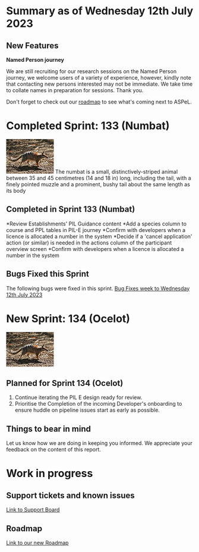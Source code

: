 # Summary as of Wednesday 12th July 2023

## New Features

**Named Person journey**

We are still recruiting for our research sessions on the Named Person journey, we welcome users of a variety of experience, however, kindly note that contacting new persons interested may not be immediate. We take time to collate names in preparation for sessions. Thank you.

Don't forget to check out our [roadmap](https://roadmap.prodpad.com/937455be-8d08-11ed-aa53-2a7db0eb1d9c) to see what's coming next to ASPeL.

# Completed Sprint: 133 (Numbat)
![Martin Pot (Martybugs at en.wikipedia), CC BY 3.0 <https://creativecommons.org/licenses/by/3.0>, via Wikimedia Commons](graphs/Numbat.jpg)
The numbat is a small, distinctively-striped animal between 35 and 45 centimetres (14 and 18 in) long, including the tail, with a finely pointed muzzle and a prominent, bushy tail about the same length as its body
## Completed in Sprint 133 (Numbat)
*Review Establishments' PIL Guidance content
*Add a species column to course and PPL tables in PIL-E journey
*Confirm with developers when a licence is allocated a number in the system
*Decide if a 'cancel application' action (or similar) is needed in the actions column of the participant overview screen
*Confirm with developers when a licence is allocated a number in the system
  
 
## Bugs Fixed this Sprint
The following bugs were fixed in this sprint.
[Bug Fixes week to Wednesday 12th July 2023](graphs/bugs28062023.jpg)


# New Sprint: 134 (Ocelot)

![Martin Pot (Martybugs at en.wikipedia), CC BY 3.0 <https://creativecommons.org/licenses/by/3.0>, via Wikimedia Commons](graphs/Numbat.jpg)


## Planned for Sprint 134 (Ocelot)
1) Continue iterating the PIL E design ready for review.
2) Prioritise the Completion of the incoming Developer's onboarding to ensure huddle on pipeline issues start as early as possible.

## Things to bear in mind
Let us know how we are doing in keeping you informed. We appreciate your feedback on the content of this report.

# Work in progress

## Support tickets and known issues
[Link to Support Board](https://collaboration.homeoffice.gov.uk/jira/secure/RapidBoard.jspa?rapidView=1717)


## Roadmap

[Link to our new Roadmap](https://roadmap.prodpad.com/937455be-8d08-11ed-aa53-2a7db0eb1d9c)
